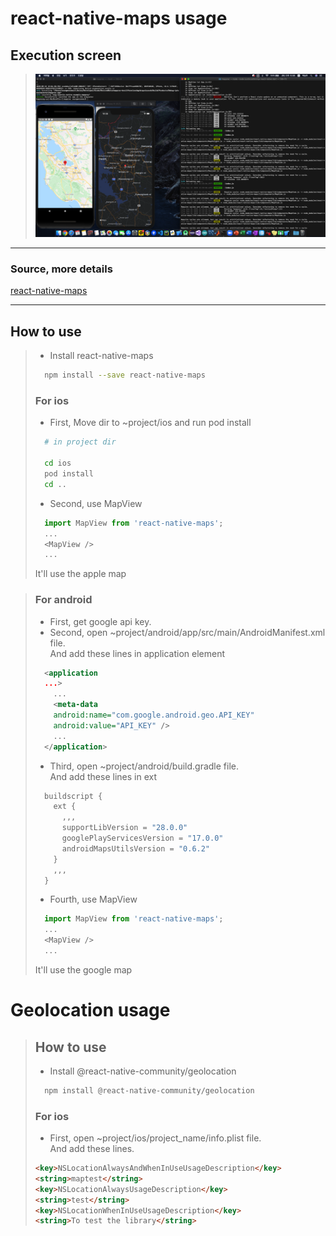 # react-native-maps usage

## Execution screen

> <img src="./images/Execute_screen.png" />

---

### Source, more details

[react-native-maps](https://github.com/react-native-community/react-native-maps)

---

## How to use

> - Install react-native-maps
>
> ```bash
>   npm install --save react-native-maps
> ```
>
> ### **For ios**
>
> - First, Move dir to ~project/ios and run pod install
>
> ```bash
>   # in project dir
>
>   cd ios
>   pod install
>   cd ..
> ```
>
> - Second, use MapView
>
> ```javascript
>   import MapView from 'react-native-maps';
>   ...
>   <MapView />
>   ...
> ```
>
> It'll use the apple map

> ### **For android**
>
> - First, get google api key.
> - Second, open ~project/android/app/src/main/AndroidManifest.xml file. <br/> And add these lines in application element
>
> ```xml
>   <application
>   ...>
>     ...
>     <meta-data
>     android:name="com.google.android.geo.API_KEY"
>     android:value="API_KEY" />
>     ...
>   </application>
> ```
>
> - Third, open ~project/android/build.gradle file. <br/> And add these lines in ext
>
> ```gradle
>   buildscript {
>     ext {
>       ,,,
>       supportLibVersion = "28.0.0"
>       googlePlayServicesVersion = "17.0.0"
>       androidMapsUtilsVersion = "0.6.2"
>     }
>     ,,,
>   }
> ```
>
> - Fourth, use MapView
>
> ```javascript
>   import MapView from 'react-native-maps';
>   ...
>   <MapView />
>   ...
> ```
>
> It'll use the google map

# Geolocation usage

> ## How to use
>
> - Install @react-native-community/geolocation
>
> ```bash
>   npm install @react-native-community/geolocation
> ```
>
> ### **For ios**
>
> - First, open ~project/ios/project_name/info.plist file. <br> And add these lines.
>
> ```md
> <key>NSLocationAlwaysAndWhenInUseUsageDescription</key>
> <string>maptest</string>
> <key>NSLocationAlwaysUsageDescription</key>
> <string>test</string>
> <key>NSLocationWhenInUseUsageDescription</key>
> <string>To test the library</string>
> ```
